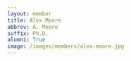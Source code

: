 ```yaml
---
layout: member
title: Alex Moore
abbrev: A. Moore
suffix: Ph.D.
alumni: True
image: /images/members/alex-moore.jpg
---
```

